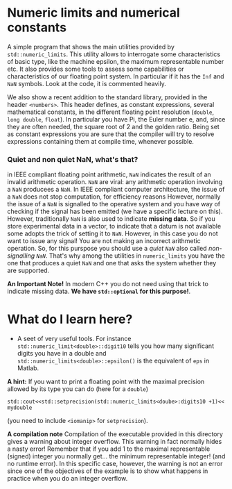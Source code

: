 # Numeric limits and numerical constants #

A simple program that shows the main utilities provided by `std::numeric_limits`. This utility allows to interrogate some characteristics of basic type, like the
machine epsilon, the maximum representable number etc. It also provides some tools to assess some capabilities or characteristics of our floating point system. In particular
if it has the `Inf` and `NaN` symbols. Look at the code, it is commented heavily.

We also show a recent addition to the standard library, provided in the header `<numbers>`. This header defines, as constant expressions, several mathematical constants, in the
different floating point resolution (`double`, `long double`, `float`). In particular you have Pi, the Euler number e, and, since they are often needed, the square root of 2 and the golden ratio. 
Being set as constant expressions 
you are sure that the compiler will try to resolve expressions containing them at compile time, whenever possible.

### Quiet and non quiet NaN, what's that? ###
in IEEE compliant floating point arithmetic, `NaN` indicates the result of an invalid arithmetic operation. `NaN` are viral: any arithmetic operation involving a `NaN` producees a `NaN`.
In IEEE compliant computer architecture, the issue of a `NaN` does not stop computation, for efficiency reasons However, normally the issue of a `NaN` is signalled to the operative system and
you have way of checking if the signal has been emitted (we have a specific lecture on this). However, traditionally `NaN` is also used to indicate **missing data**. So if you store experimental data in a vector, to indicate that a datum is not available
some adopts the trick of setting it to `NaN`. However, in this case you do not want to issue any signal! You are not making an incorrect arithmetic operation. So, for this purspose you should
use a *quiet `NaN`* also called *non-signalling `NaN`*. That's why among the utilities in  `numeric_limits` you have the one that produces a quiet `NaN` and one that asks the 
system whether they are supported.

**An Important Note!** In modern C++ you do not need using that trick to indicate missing data. **We have `std::optional` for this purpose!**.

# What do I learn here? #
- A seet of very useful tools. For instance `std::numeric_limit<double>::digit10` tells you how many significant digits you have in a double and 
`std::numeric_limits<double>::epsilon()` is the equivalent of `eps` in Matlab.

**A hint:** If you want to print a floating point with the maximal precision allowed by its type you can do (here for a `double`)
    
    std::cout<<std::setprecision(std::numeric_limits<doube>:digits10 +1)<< mydouble
(you need to include `<iomanip>` for `setprecision`).

**A compilation note** Compilation of the executable provided in this directory gives a warning about integer overflow. This warning in fact normally hides a nasty error! 
Remember that if you add 1 to the maximal representable (signed)
integer you normally get... the minimum representable integer! (and no runtime error). In this specific case, however, the warning is not an error since one of the
objectives of the example is to show what happens in practice when you do an integer overflow.


